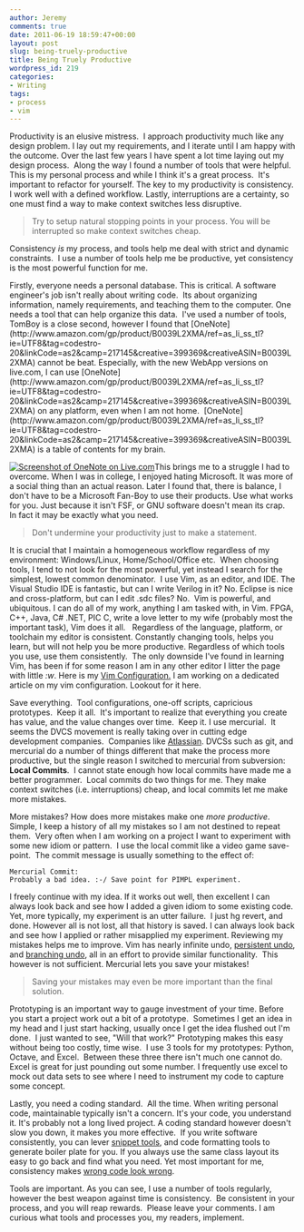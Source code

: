 ```yaml
---
author: Jeremy
comments: true
date: 2011-06-19 18:59:47+00:00
layout: post
slug: being-truely-productive
title: Being Truely Productive
wordpress_id: 219
categories:
- Writing
tags:
- process
- vim
---
```


Productivity is an elusive mistress.  I approach productivity much like any design problem. I lay out my requirements, and I iterate until I am happy with the outcome. Over the last few years I have spent a lot time laying out my design process.  Along the way I found a number of tools that were helpful.  This is my personal process and while I think it's a great process.  It's important to refactor for yourself. The key to my productivity is consistency. I work well with a defined workflow. Lastly, interruptions are a certainty, so one must find a way to make context switches less disruptive.


<blockquote>Try to setup natural stopping points in your process. You will be interrupted so make context switches cheap.</blockquote>


Consistency _is_ my process, and tools help me deal with strict and dynamic constraints.  I use a number of tools help me be productive, yet consistency is the most powerful function for me.

<!-- more -->Firstly, everyone needs a personal database. This is critical. A software engineer's job isn't really about writing code.  Its about organizing information, namely requirements, and teaching them to the computer. One needs a tool that can help organize this data.  I've used a number of tools, TomBoy is a close second, however I found that [OneNote](http://www.amazon.com/gp/product/B0039L2XMA/ref=as_li_ss_tl?ie=UTF8&tag=codestro-20&linkCode=as2&camp=217145&creative=399369&creativeASIN=B0039L2XMA) cannot be beat. Especially, with the new WebApp versions on live.com, I can use [OneNote](http://www.amazon.com/gp/product/B0039L2XMA/ref=as_li_ss_tl?ie=UTF8&tag=codestro-20&linkCode=as2&camp=217145&creative=399369&creativeASIN=B0039L2XMA) on any platform, even when I am not home.  [OneNote](http://www.amazon.com/gp/product/B0039L2XMA/ref=as_li_ss_tl?ie=UTF8&tag=codestro-20&linkCode=as2&camp=217145&creative=399369&creativeASIN=B0039L2XMA) is a table of contents for my brain.

[![Screenshot of OneNote on Live.com](http://www.codestrokes.com/wp-content/uploads/2011/06/OneNoteOnline-300x161.png)](http://www.codestrokes.com/wp-content/uploads/2011/06/OneNoteOnline.png)This brings me to a struggle I had to overcome. When I was in college, I enjoyed hating Microsoft. It was more of a social thing than an actual reason. Later I found that, there is balance, I don't have to be a Microsoft Fan-Boy to use their products. Use what works for you. Just because it isn't FSF, or GNU software doesn't mean its crap.  In fact it may be exactly what you need.


<blockquote>Don't undermine your productivity just to make a statement.</blockquote>


It is crucial that I maintain a homogeneous workflow regardless of my environment: Windows/Linux, Home/School/Office etc.  When choosing tools, I tend to not look for the most powerful, yet instead I search for  the simplest, lowest common denominator.  I use Vim, as an editor, and IDE. The Visual Studio IDE is  fantastic, but can I write Verilog in it? No. Eclipse is nice and  cross-platform, but can I edit .sdc files? No.  Vim is powerful, and  ubiquitous. I can do all of my work, anything I am tasked  with, in Vim. FPGA, C++, Java, C# .NET, PIC C, write a love letter to my  wife (probably most the important task), Vim does it all.   Regardless of the language, platform, or toolchain my editor is consistent. Constantly changing tools, helps you learn, but will not help you be more productive. Regardless of which tools you use, use them consistently.  The only downside I've found in learning Vim, has been if for some reason I am in any other editor I litter the page with little _:w_. Here is my [Vim Configuration.](https://bitbucket.org/jwright/vim-configuration) I am working on a dedicated article on my vim configuration. Lookout for it here.

Save everything.  Tool configurations, one-off scripts, capricious prototypes.  Keep it all.  It's important to realize that everything you create has value, and the value changes over time.  Keep it. I use mercurial.  It seems the DVCS movement is really taking over in cutting edge development companies.  Companies like [Atlassian](http://blogs.atlassian.com/developer/2011/02/moving_to_mercurial_-_why_we_did_it.html). DVCSs such as git, and mercurial do a number of things different that make the process more productive, but the single reason I switched to mercurial from subversion: **Local Commits**.  I cannot state enough how local commits have made me a better programmer.  Local commits do two things for me. They make context switches (i.e. interruptions) cheap, and local commits let me make more mistakes.

More mistakes? How does more mistakes make one _more productive_.  Simple, I keep a history of all my mistakes so I am not destined to repeat them.  Very often when I am working on a project I want to experiment with some new idiom or pattern.  I use the local commit like a video game save-point.  The commit message is usually something to the effect of:

    
    Mercurial Commit:
    Probably a bad idea. :-/ Save point for PIMPL experiment.


I freely continue with my idea. If it works out well, then excellent I can always look back and see how I added a given idiom to some existing code. Yet, more typically, my experiment is an utter failure.  I just hg revert, and done. However all is not lost, all that history is saved. I can always look back and see how I applied or rather misapplied my experiment. Reviewing my mistakes helps me to improve. Vim has nearly infinite undo, [persistent undo](https://groups.google.com/group/vim_announce/browse_thread/thread/66c02efd1523554b?pli=1), and [branching undo](http://vimdoc.sourceforge.net/htmldoc/undo.html), all in an effort to provide similar functionality.  This however is not sufficient. Mercurial lets you save your mistakes! 

<blockquote>Saving your mistakes may even be more important than the final solution.</blockquote>



Prototyping is an important way to gauge investment of your time. Before you start a project work out a bit of a prototype.  Sometimes I get an idea in my head and I just start hacking, usually once I get the idea flushed out I'm done.  I just wanted to see, "Will that work?" Prototyping makes this easy without being too costly, time wise.  I use 3 tools for my prototypes: Python, Octave, and Excel.  Between these three there isn't much one cannot do. Excel is great for just pounding out some number. I frequently use excel to mock out data sets to see where I need to instrument my code to capture some concept.

Lastly, you need a coding standard.  All the time. When writing personal code, maintainable typically isn't a concern. It's your code, you understand it. It's probably not a long lived project. A coding standard however doesn't slow you down, it makes you more effective.  If you write software consistently, you can lever [snippet tools](https://bitbucket.org/jwright/vim-configuration/src/1da9bad9fe53/snippets/), and code formatting tools to generate boiler plate for you. If you always use the same class layout its easy to go back and find what you need. Yet most important for me, consistency makes [wrong code look wrong](http://www.joelonsoftware.com/articles/Wrong.html).

Tools are important. As you can see, I use a number of tools regularly, however the best weapon against time is consistency.  Be consistent in your process, and you will reap rewards.  Please leave your comments. I am curious what tools and processes you, my readers, implement.
